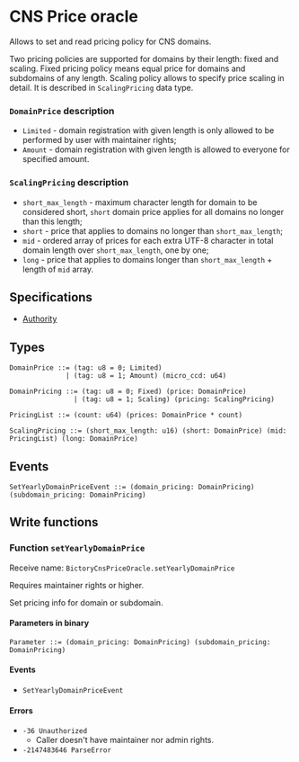 # CNS Price oracle

Allows to set and read pricing policy for CNS domains.

Two pricing policies are supported for domains by their length: fixed and scaling. Fixed pricing policy means equal
price for domains and subdomains of any length. Scaling policy allows to specify price scaling in detail. It is
described in `ScalingPricing` data type.

### `DomainPrice` description

* `Limited` - domain registration with given length is only allowed to be performed by user with maintainer rights;
* `Amount` - domain registration with given length is allowed to everyone for specified amount.

### `ScalingPricing` description

* `short_max_length` - maximum character length for domain to be considered short, `short` domain price applies for
  all domains no longer than this length;
* `short` - price that applies to domains no longer than `short_max_length`;
* `mid` - ordered array of prices for each extra UTF-8 character in total domain length over `short_max_length`, one by
  one;
* `long` - price that applies to domains longer than `short_max_length` + length of `mid` array.


## Specifications

* [Authority](../../../../docs/specs/authority.md)


## Types

```
DomainPrice ::= (tag: u8 = 0; Limited)
              | (tag: u8 = 1; Amount) (micro_ccd: u64)
```

```
DomainPricing ::= (tag: u8 = 0; Fixed) (price: DomainPrice)
                | (tag: u8 = 1; Scaling) (pricing: ScalingPricing)
```

```
PricingList ::= (count: u64) (prices: DomainPrice * count)

ScalingPricing ::= (short_max_length: u16) (short: DomainPrice) (mid: PricingList) (long: DomainPrice)
```


## Events

```
SetYearlyDomainPriceEvent ::= (domain_pricing: DomainPricing) (subdomain_pricing: DomainPricing)
```


## Write functions

### Function `setYearlyDomainPrice`

Receive name: `BictoryCnsPriceOracle.setYearlyDomainPrice`

Requires maintainer rights or higher.

Set pricing info for domain or subdomain.

#### Parameters in binary

```
Parameter ::= (domain_pricing: DomainPricing) (subdomain_pricing: DomainPricing)
```

#### Events

* `SetYearlyDomainPriceEvent`

#### Errors

* `-36 Unauthorized`
  * Caller doesn't have maintainer nor admin rights.
* `-2147483646 ParseError`
